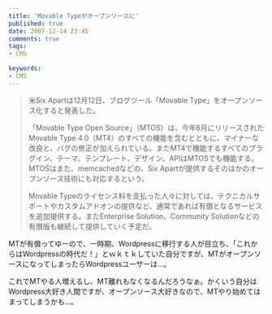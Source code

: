 ```yaml
---
title: 'Movable Typeがオープンソースに'
published: true
date: 2007-12-14 23:45
comments: true
tags:
- CMS

keywords:
- CMS
---
```

<blockquote> 米Six Apartは12月12日、ブログツール「Movable Type」をオープンソース化すると発表した。

「Movable Type Open Source」（MTOS）は、今年6月にリリースされたMovable Type 4.0（MT4）のすべての機能を含むとともに、マイナーな改良と、バグの修正が加えられている。またMT4で機能するすべてのプラグイン、テーマ、テンプレート、デザイン、APIはMTOSでも機能する。MTOSはまた、memcachedなどの、Six Apartが提供するそのほかのオープンソース技術にも対応するという。

Movable Typeのライセンス料を支払った人々に対しては、テクニカルサポートやカスタムアドオンの提供など、通常であれば有償となるサービスを追加提供する。またEnterprise Solution、Community Solutionなどの有償版も継続して提供していく予定だ。</blockquote>
MTが有償ってゆーので、一時期、Wordpressに移行する人が目立ち、「これからはWordpressの時代だ！」とｗｋｔｋしていた自分ですが、MTがオープンソースになってしまったらWordpressユーザーは…。

これでMTやる人増えるし、MT離れもなくなるんだろうなぁ。かくいう自分はWordpress大好き人間ですが、オープンソース大好きなので、MTやり始めてはまってしまうかも…。